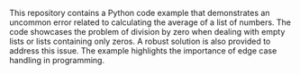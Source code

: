 This repository contains a Python code example that demonstrates an uncommon error related to calculating the average of a list of numbers.  The code showcases the problem of division by zero when dealing with empty lists or lists containing only zeros.  A robust solution is also provided to address this issue.  The example highlights the importance of edge case handling in programming. 
